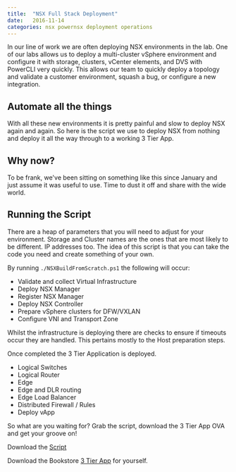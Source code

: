 ```yaml
---
title:  "NSX Full Stack Deployment"
date:   2016-11-14
categories: nsx powernsx deployment operations
---
```

In our line of work we are often deploying NSX environments in the lab. One of our labs allows us to deploy a multi-cluster vSphere environment and configure it with storage, clusters, vCenter elements, and DVS with PowerCLI very quickly. This allows our team to quickly deploy a topology and validate a customer environment, squash a bug, or configure a new integration.

## Automate all the things

With all these new environments it is pretty painful and slow to deploy NSX again and again. So here is the script we use to deploy NSX from nothing and deploy it all the way through to a working 3 Tier App.

## Why now?

To be frank, we've been sitting on something like this since January and just assume it was useful to use. Time to dust it off and share with the wide world.

## Running the Script

There are a heap of parameters that you will need to adjust for your environment. Storage and Cluster names are the ones that are most likely to be different. IP addresses too. The idea of this script is that you can take the code you need and create something of your own.

By running `./NSXBuildFromScratch.ps1` the following will occur:

* Validate and collect Virtual Infrastructure
* Deploy NSX Manager
* Register NSX Manager
* Deploy NSX Controller
* Prepare vSphere clusters for DFW/VXLAN
* Configure VNI and Transport Zone

Whilst the infrastructure is deploying there are checks to ensure if timeouts occur they are handled. This pertains mostly to the Host preparation steps.

Once completed the 3 Tier Application is deployed.

* Logical Switches
* Logical Router
* Edge
* Edge and DLR routing
* Edge Load Balancer
* Distributed Firewall / Rules
* Deploy vApp

So what are you waiting for? Grab the script, download the 3 Tier App OVA and get your groove on!

Download the [Script](https://github.com/vmware/powernsx/blob/master/Examples/NSXBuildFromScratch.ps1)

Download the Bookstore [3 Tier App](http://goo.gl/oBAFgq) for yourself.


